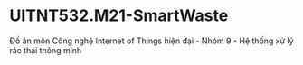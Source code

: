 # UITNT532.M21-SmartWaste
Đồ án môn Công nghệ Internet of Things hiện đại - Nhóm 9 - Hệ thống xử lý rác thải thông minh
